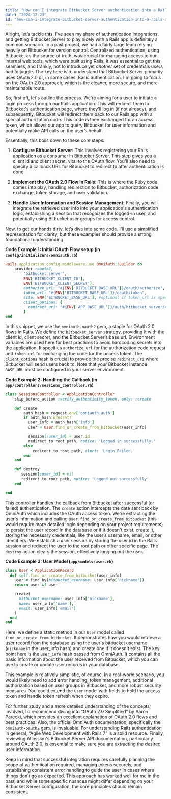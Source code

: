 ```yaml
---
title: "How can I integrate Bitbucket Server authentication into a Rails application?"
date: "2024-12-23"
id: "how-can-i-integrate-bitbucket-server-authentication-into-a-rails-application"
---
```


Alright, let’s tackle this. I've seen my share of authentication integrations, and getting Bitbucket Server to play nicely with a Rails app is definitely a common scenario. In a past project, we had a fairly large team relying heavily on Bitbucket for version control. Centralized authentication, using Bitbucket as the source of truth, was crucial for managing access to our internal web tools, which were built using Rails. It was essential to get this seamless, and frankly, not to introduce yet *another* set of credentials users had to juggle. The key here is to understand that Bitbucket Server primarily uses OAuth 2.0 or, in some cases, Basic authentication. I'm going to focus on the OAuth 2.0 approach, which is the cleaner, more secure, and more maintainable route.

So, first off, let's outline the process. We're aiming for a user to initiate a login process through our Rails application. This will redirect them to Bitbucket's authentication page, where they'll log in (if not already), and subsequently, Bitbucket will redirect them back to our Rails app with a special authorization code. This code is then exchanged for an access token, which allows our app to query Bitbucket for user information and potentially make API calls on the user’s behalf.

Essentially, this boils down to these core steps:

1. **Configure Bitbucket Server:** This involves registering your Rails application as a consumer in Bitbucket Server. This step gives you a client id and client secret, vital to the OAuth flow. You'll also need to specify a callback URL for Bitbucket to redirect to after authentication is done.

2. **Implement the OAuth 2.0 Flow in Rails:** This is where the Ruby code comes into play, handling redirection to Bitbucket, authorization code exchange, token storage, and user validation.

3. **Handle User Information and Session Management:** Finally, you will integrate the retrieved user info into your application's authentication logic, establishing a session that recognizes the logged-in user, and potentially using Bitbucket user groups for access control.

Now, to get our hands dirty, let’s dive into some code. I'll use a simplified representation for clarity, but these examples should provide a strong foundational understanding.

**Code Example 1: Initial OAuth Flow setup (in `config/initializers/omniauth.rb`)**

```ruby
Rails.application.config.middleware.use OmniAuth::Builder do
    provider :oauth2,
        'bitbucket_server',
        ENV['BITBUCKET_CLIENT_ID'],
        ENV['BITBUCKET_CLIENT_SECRET'],
        authorize_url: "#{ENV['BITBUCKET_BASE_URL']}/oauth/authorize",
        token_url: "#{ENV['BITBUCKET_BASE_URL']}/oauth/token",
        site: ENV['BITBUCKET_BASE_URL'], #optional if token_url is specific
        client_options: {
          redirect_uri: "#{ENV['APP_BASE_URL']}/auth/bitbucket_server/callback"
        }
end
```

In this snippet, we use the `omniauth-oauth2` gem, a staple for OAuth 2.0 flows in Rails. We define the `bitbucket_server` strategy, providing it with the client id, client secret, and the Bitbucket Server’s base url. Environment variables are used here for best practices to avoid hardcoding secrets into the application. It specifies `authorize_url` for the authorization code request and `token_url` for exchanging the code for the access token. The `client_options` hash is crucial to provide the precise `redirect_uri` where Bitbucket will send users back to. Note that your Bitbucket instance `BASE_URL` must be configured in your server environment.

**Code Example 2: Handling the Callback (in `app/controllers/sessions_controller.rb`)**

```ruby
class SessionsController < ApplicationController
    skip_before_action :verify_authenticity_token, only: :create

    def create
        auth_hash = request.env['omniauth.auth']
        if auth_hash.present?
          user_info = auth_hash['info']
          user = User.find_or_create_from_bitbucket(user_info)

          session[:user_id] = user.id
          redirect_to root_path, notice: 'Logged in successfully.'
        else
            redirect_to root_path, alert: 'Login Failed.'
        end
    end

    def destroy
       session[:user_id] = nil
       redirect_to root_path, notice: 'Logged out successfully'
    end

end
```

This controller handles the callback from Bitbucket after successful (or failed) authentication. The `create` action intercepts the data sent back by OmniAuth which includes the OAuth access token.  We're extracting the user's information and calling `User.find_or_create_from_bitbucket` (this would require more detailed logic depending on your project requirements) to persist the user record in the database or if it doesn't exist, create it, storing the necessary credentials, like the user’s username, email, or other identifiers. We establish a user session by storing the user id in the Rails session and redirect the user to the root path or other specific page. The `destroy` action clears the session, effectively logging out the user.

**Code Example 3: User Model (`app/models/user.rb`)**

```ruby
class User < ApplicationRecord
  def self.find_or_create_from_bitbucket(user_info)
    user = find_by(bitbucket_username: user_info['nickname'])
    return user if user

    create(
      bitbucket_username: user_info['nickname'],
      name: user_info['name'],
      email: user_info['email']
    )
  end
end
```

Here, we define a static method in our `User` model called `find_or_create_from_bitbucket`. It demonstrates how you would retrieve a user record from the database using the user's bitbucket username (`nickname` in the user_info hash) and create one if it doesn't exist. The key point here is the `user_info` hash passed from OmniAuth. It contains all the basic information about the user received from Bitbucket, which you can use to create or update user records in your database.

This example is relatively simplistic, of course. In a real-world scenario, you would likely need to add error handling, token management, additional authorization based on user groups in Bitbucket, and more robust security measures. You could extend the `User` model with fields to hold the access token and handle token refresh when they expire.

For further study and a more detailed understanding of the concepts involved, I’d recommend diving into “OAuth 2.0 Simplified” by Aaron Parecki, which provides an excellent explanation of OAuth 2.0 flows and best practices. Also, the official OmniAuth documentation, specifically the `omniauth-oauth2` gem, is invaluable. For understanding Rails authentication in general, “Agile Web Development with Rails 7” is a solid resource. Finally, reviewing Atlassian's Bitbucket Server API documentation, particularly around OAuth 2.0, is essential to make sure you are extracting the desired user information.

Keep in mind that successful integration requires carefully planning the scope of authentication required, managing tokens securely, and establishing consistent error handling to guide the user in cases where things don’t go as expected. This approach has worked well for me in the past, and while some specific nuances might differ depending on your Bitbucket Server configuration, the core principles should remain consistent.
